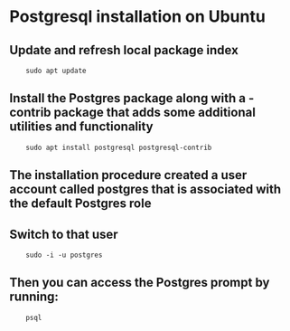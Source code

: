 # Postgresql installation on Ubuntu

## Update and refresh local package index
        sudo apt update

##  Install the Postgres package along with a -contrib package that adds some additional utilities and functionality
        sudo apt install postgresql postgresql-contrib

## The installation procedure created a user account called postgres that is associated with the default Postgres role
## Switch to that user
        sudo -i -u postgres

## Then you can access the Postgres prompt by running:
        psql